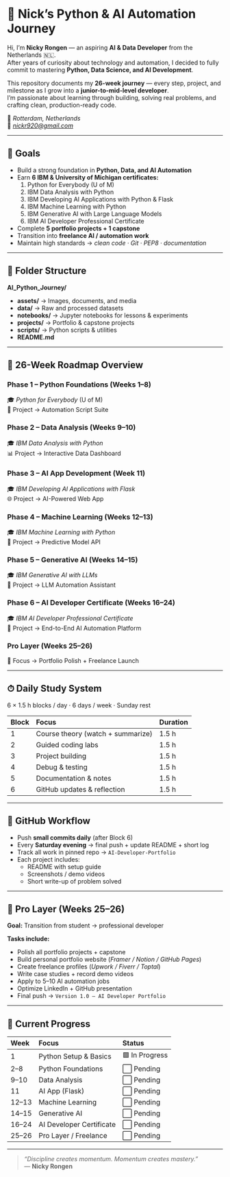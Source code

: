 # 🧠 Nick’s Python & AI Automation Journey

Hi, I’m **Nicky Rongen** — an aspiring **AI & Data Developer** from the Netherlands 🇳🇱.  
After years of curiosity about technology and automation, I decided to fully commit to mastering **Python, Data Science, and AI Development**.  

This repository documents my **26-week journey** — every step, project, and milestone as I grow into a **junior-to-mid-level developer**.  
I’m passionate about learning through building, solving real problems, and crafting clean, production-ready code.  

📍 *Rotterdam, Netherlands*  
📧 *nickr920@gmail.com*  

---

## 🎯 Goals
- Build a strong foundation in **Python, Data, and AI Automation**  
- Earn **6 IBM & University of Michigan certificates:**  
  1. Python for Everybody (U of M)  
  2. IBM Data Analysis with Python  
  3. IBM Developing AI Applications with Python & Flask  
  4. IBM Machine Learning with Python  
  5. IBM Generative AI with Large Language Models  
  6. IBM AI Developer Professional Certificate  
- Complete **5 portfolio projects + 1 capstone**  
- Transition into **freelance AI / automation work**  
- Maintain high standards → *clean code · Git · PEP8 · documentation*  

---

## 📁 Folder Structure
**AI_Python_Journey/**
- **assets/** → Images, documents, and media  
- **data/** → Raw and processed datasets  
- **notebooks/** → Jupyter notebooks for lessons & experiments  
- **projects/** → Portfolio & capstone projects  
- **scripts/** → Python scripts & utilities  
- **README.md**

---

## 🚀 26-Week Roadmap Overview

### Phase 1 – Python Foundations (Weeks 1–8)  
🎓 *Python for Everybody* (U of M)  
🧮 Project → Automation Script Suite  

### Phase 2 – Data Analysis (Weeks 9–10)  
🎓 *IBM Data Analysis with Python*  
📊 Project → Interactive Data Dashboard  

### Phase 3 – AI App Development (Week 11)  
🎓 *IBM Developing AI Applications with Flask*  
🌐 Project → AI-Powered Web App  

### Phase 4 – Machine Learning (Weeks 12–13)  
🎓 *IBM Machine Learning with Python*  
🤖 Project → Predictive Model API  

### Phase 5 – Generative AI (Weeks 14–15)  
🎓 *IBM Generative AI with LLMs*  
💬 Project → LLM Automation Assistant  

### Phase 6 – AI Developer Certificate (Weeks 16–24)  
🎓 *IBM AI Developer Professional Certificate*  
🚀 Project → End-to-End AI Automation Platform  

### Pro Layer (Weeks 25–26)  
🌟 Focus → Portfolio Polish + Freelance Launch  

---

## ⏱ Daily Study System
6 × 1.5 h blocks / day · 6 days / week · Sunday rest  

| Block | Focus | Duration |  
|:--|:--|:--|  
| 1 | Course theory (watch + summarize) | 1.5 h |  
| 2 | Guided coding labs | 1.5 h |  
| 3 | Project building | 1.5 h |  
| 4 | Debug & testing | 1.5 h |  
| 5 | Documentation & notes | 1.5 h |  
| 6 | GitHub updates & reflection | 1.5 h |  

---

## 🔁 GitHub Workflow
- Push **small commits daily** (after Block 6)  
- Every **Saturday evening** → final push + update README + short log  
- Track all work in pinned repo → `AI-Developer-Portfolio`  
- Each project includes:  
  - README with setup guide  
  - Screenshots / demo videos  
  - Short write-up of problem solved  

---

## 💼 Pro Layer (Weeks 25–26)
**Goal:** Transition from student → professional developer  

**Tasks include:**  
- Polish all portfolio projects + capstone  
- Build personal portfolio website (*Framer / Notion / GitHub Pages*)  
- Create freelance profiles (*Upwork / Fiverr / Toptal*)  
- Write case studies + record demo videos  
- Apply to 5–10 AI automation jobs  
- Optimize LinkedIn + GitHub presentation  
- Final push → `Version 1.0 – AI Developer Portfolio`  

---

## 📆 Current Progress
| Week | Focus | Status |  
|:--|:--|:--|  
| 1 | Python Setup & Basics | 🟩 In Progress |  
| 2–8 | Python Foundations | ⬜ Pending |  
| 9–10 | Data Analysis | ⬜ Pending |  
| 11 | AI App (Flask) | ⬜ Pending |  
| 12–13 | Machine Learning | ⬜ Pending |  
| 14–15 | Generative AI | ⬜ Pending |  
| 16–24 | AI Developer Certificate | ⬜ Pending |  
| 25–26 | Pro Layer / Freelance | ⬜ Pending |  

---

> *“Discipline creates momentum. Momentum creates mastery.”*  
> — **Nicky Rongen**
